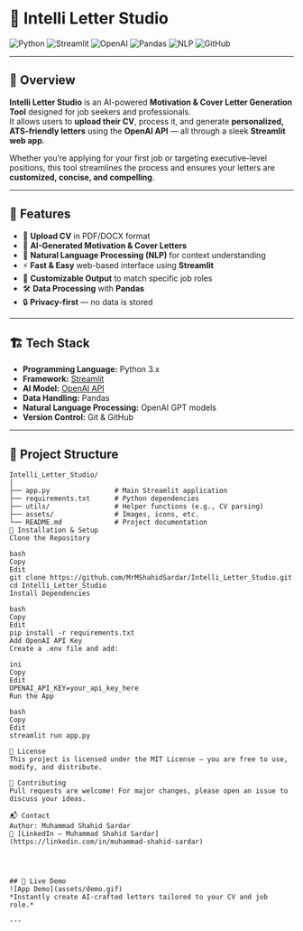 # **📝 Intelli Letter Studio**

![Python](https://img.shields.io/badge/Python-3.x-blue?logo=python&logoColor=white)
![Streamlit](https://img.shields.io/badge/Streamlit-App-red?logo=streamlit)
![OpenAI](https://img.shields.io/badge/OpenAI-API-412991?logo=openai&logoColor=white)
![Pandas](https://img.shields.io/badge/Pandas-Data%20Processing-blue?logo=pandas)
![NLP](https://img.shields.io/badge/NLP-Language%20Processing-green)
![GitHub](https://img.shields.io/badge/Version-Control-black?logo=github)

---

## 📌 Overview  
**Intelli Letter Studio** is an AI-powered **Motivation & Cover Letter Generation Tool** designed for job seekers and professionals.  
It allows users to **upload their CV**, process it, and generate **personalized, ATS-friendly letters** using the **OpenAI API** — all through a sleek **Streamlit web app**.

Whether you’re applying for your first job or targeting executive-level positions, this tool streamlines the process and ensures your letters are **customized, concise, and compelling**.

---

## 🚀 Features
- 📄 **Upload CV** in PDF/DOCX format
- 🤖 **AI-Generated Motivation & Cover Letters**
- 🧠 **Natural Language Processing (NLP)** for context understanding
- ⚡ **Fast & Easy** web-based interface using **Streamlit**
- 🎯 **Customizable Output** to match specific job roles
- 🛠 **Data Processing** with **Pandas**
- 🔒 **Privacy-first** — no data is stored

---

## 🏗 Tech Stack
- **Programming Language:** Python 3.x  
- **Framework:** [Streamlit](https://streamlit.io/)  
- **AI Model:** [OpenAI API](https://platform.openai.com/)  
- **Data Handling:** Pandas  
- **Natural Language Processing:** OpenAI GPT models  
- **Version Control:** Git & GitHub  

---

## 📂 Project Structure
```plaintext
Intelli_Letter_Studio/
│
├── app.py                # Main Streamlit application
├── requirements.txt      # Python dependencies
├── utils/                # Helper functions (e.g., CV parsing)
├── assets/               # Images, icons, etc.
└── README.md             # Project documentation
🔧 Installation & Setup
Clone the Repository

bash
Copy
Edit
git clone https://github.com/MrMShahidSardar/Intelli_Letter_Studio.git
cd Intelli_Letter_Studio
Install Dependencies

bash
Copy
Edit
pip install -r requirements.txt
Add OpenAI API Key
Create a .env file and add:

ini
Copy
Edit
OPENAI_API_KEY=your_api_key_here
Run the App

bash
Copy
Edit
streamlit run app.py

📜 License
This project is licensed under the MIT License — you are free to use, modify, and distribute.

🤝 Contributing
Pull requests are welcome! For major changes, please open an issue to discuss your ideas.

📬 Contact
Author: Muhammad Shahid Sardar
🔗 [LinkedIn – Muhammad Shahid Sardar](https://linkedin.com/in/muhammad-shahid-sardar) 




## 🎥 Live Demo  
![App Demo](assets/demo.gif)  
*Instantly create AI-crafted letters tailored to your CV and job role.*

---

